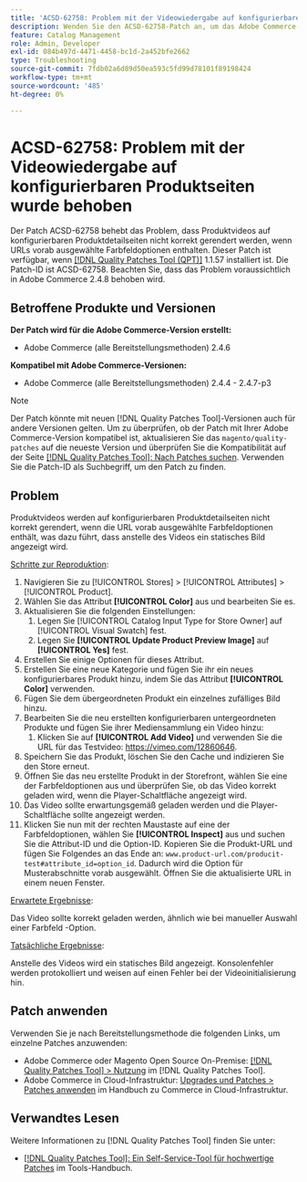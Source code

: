 ```yaml
---
title: 'ACSD-62758: Problem mit der Videowiedergabe auf konfigurierbaren Produktseiten wurde behoben'
description: Wenden Sie den ACSD-62758-Patch an, um das Adobe Commerce-Problem zu beheben, bei dem Produktvideos auf konfigurierbaren Produktdetailseiten nicht korrekt gerendert werden, wenn URLs vorab ausgewählte Farbfeldoptionen enthalten.
feature: Catalog Management
role: Admin, Developer
exl-id: 084b497d-4471-4458-bc1d-2a452bfe2662
type: Troubleshooting
source-git-commit: 7fdb02a6d89d50ea593c5fd99d78101f89198424
workflow-type: tm+mt
source-wordcount: '485'
ht-degree: 0%

---
```


# ACSD-62758: Problem mit der Videowiedergabe auf konfigurierbaren Produktseiten wurde behoben

Der Patch ACSD-62758 behebt das Problem, dass Produktvideos auf konfigurierbaren Produktdetailseiten nicht korrekt gerendert werden, wenn URLs vorab ausgewählte Farbfeldoptionen enthalten. Dieser Patch ist verfügbar, wenn [[!DNL Quality Patches Tool (QPT)]](/help/tools/quality-patches-tool/quality-patches-tool-to-self-serve-quality-patches.md) 1.1.57 installiert ist. Die Patch-ID ist ACSD-62758. Beachten Sie, dass das Problem voraussichtlich in Adobe Commerce 2.4.8 behoben wird.

## Betroffene Produkte und Versionen

**Der Patch wird für die Adobe Commerce-Version erstellt:**

* Adobe Commerce (alle Bereitstellungsmethoden) 2.4.6

**Kompatibel mit Adobe Commerce-Versionen:**

* Adobe Commerce (alle Bereitstellungsmethoden) 2.4.4 - 2.4.7-p3

>[!NOTE]
>
>Der Patch könnte mit neuen [!DNL Quality Patches Tool]-Versionen auch für andere Versionen gelten. Um zu überprüfen, ob der Patch mit Ihrer Adobe Commerce-Version kompatibel ist, aktualisieren Sie das `magento/quality-patches` auf die neueste Version und überprüfen Sie die Kompatibilität auf der Seite [[!DNL Quality Patches Tool]: Nach Patches suchen](https://experienceleague.adobe.com/tools/commerce-quality-patches/index.html?lang=de). Verwenden Sie die Patch-ID als Suchbegriff, um den Patch zu finden.

## Problem

Produktvideos werden auf konfigurierbaren Produktdetailseiten nicht korrekt gerendert, wenn die URL vorab ausgewählte Farbfeldoptionen enthält, was dazu führt, dass anstelle des Videos ein statisches Bild angezeigt wird.

<u>Schritte zur Reproduktion</u>:

1. Navigieren Sie zu [!UICONTROL Stores] > [!UICONTROL Attributes] > [!UICONTROL Product].
1. Wählen Sie das Attribut **[!UICONTROL Color]** aus und bearbeiten Sie es.
1. Aktualisieren Sie die folgenden Einstellungen:
   1. Legen Sie [!UICONTROL Catalog Input Type for Store Owner] auf [!UICONTROL Visual Swatch] fest.
   1. Legen Sie **[!UICONTROL Update Product Preview Image]** auf **[!UICONTROL Yes]** fest.
1. Erstellen Sie einige Optionen für dieses Attribut.
1. Erstellen Sie eine neue Kategorie und fügen Sie ihr ein neues konfigurierbares Produkt hinzu, indem Sie das Attribut **[!UICONTROL Color]** verwenden.
1. Fügen Sie dem übergeordneten Produkt ein einzelnes zufälliges Bild hinzu.
1. Bearbeiten Sie die neu erstellten konfigurierbaren untergeordneten Produkte und fügen Sie ihrer Mediensammlung ein Video hinzu:
   1. Klicken Sie auf **[!UICONTROL Add Video]** und verwenden Sie die URL für das Testvideo: https://vimeo.com/12860646.
1. Speichern Sie das Produkt, löschen Sie den Cache und indizieren Sie den Store erneut.
1. Öffnen Sie das neu erstellte Produkt in der Storefront, wählen Sie eine der Farbfeldoptionen aus und überprüfen Sie, ob das Video korrekt geladen wird, wenn die Player-Schaltfläche angezeigt wird.
1. Das Video sollte erwartungsgemäß geladen werden und die Player-Schaltfläche sollte angezeigt werden.
1. Klicken Sie nun mit der rechten Maustaste auf eine der Farbfeldoptionen, wählen Sie **[!UICONTROL Inspect]** aus und suchen Sie die Attribut-ID und die Option-ID. Kopieren Sie die Produkt-URL und fügen Sie Folgendes an das Ende an: `www.product-url.com/producit-test#attribute_id=option_id`. Dadurch wird die Option für Musterabschnitte vorab ausgewählt. Öffnen Sie die aktualisierte URL in einem neuen Fenster.

<u>Erwartete Ergebnisse</u>:

Das Video sollte korrekt geladen werden, ähnlich wie bei manueller Auswahl einer Farbfeld -Option.

<u>Tatsächliche Ergebnisse</u>:

Anstelle des Videos wird ein statisches Bild angezeigt. Konsolenfehler werden protokolliert und weisen auf einen Fehler bei der Videoinitialisierung hin.

## Patch anwenden

Verwenden Sie je nach Bereitstellungsmethode die folgenden Links, um einzelne Patches anzuwenden:

* Adobe Commerce oder Magento Open Source On-Premise: [[!DNL Quality Patches Tool] > Nutzung](/help/tools/quality-patches-tool/usage.md) im [!DNL Quality Patches Tool].
* Adobe Commerce in Cloud-Infrastruktur: [Upgrades und Patches > Patches anwenden](https://experienceleague.adobe.com/docs/commerce-cloud-service/user-guide/develop/upgrade/apply-patches.html?lang=de) im Handbuch zu Commerce in Cloud-Infrastruktur.


## Verwandtes Lesen

Weitere Informationen zu [!DNL Quality Patches Tool] finden Sie unter:

* [[!DNL Quality Patches Tool]: Ein Self-Service-Tool für hochwertige Patches](/help/tools/quality-patches-tool/quality-patches-tool-to-self-serve-quality-patches.md) im Tools-Handbuch.

